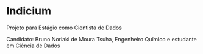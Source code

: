 # Indicium
Projeto para Estágio como Cientista de Dados 

Candidato: Bruno Noriaki de Moura Tsuha, Engenheiro Químico e estudante em Ciência de Dados 
